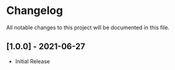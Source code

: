 # Changelog
All notable changes to this project will be documented in this file.

## [1.0.0] - 2021-06-27
- Initial Release